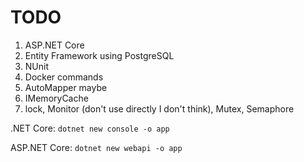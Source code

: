 # TODO

1. ASP.NET Core
2. Entity Framework using PostgreSQL
3. NUnit
4. Docker commands
5. AutoMapper maybe
6. IMemoryCache
7. lock, Monitor (don't use directly I don't think), Mutex, Semaphore

.NET Core: 
`dotnet new console -o app`

ASP.NET Core: 
`dotnet new webapi -o app`
